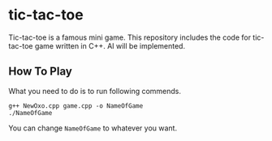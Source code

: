 # tic-tac-toe

Tic-tac-toe is a famous mini game. This repository includes the code for tic-tac-toe game written in C++. AI will be implemented.

## How To Play

What you need to do is to run following commends.

```
g++ NewOxo.cpp game.cpp -o NameOfGame
./NameOfGame
```

You can change `NameOfGame` to whatever you want.
